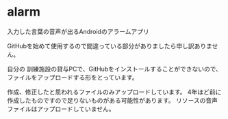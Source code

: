 # alarm
入力した言葉の音声が出るAndroidのアラームアプリ

GitHubを始めて使用するので間違っている部分がありましたら申し訳ありません。

自分の
訓練施設の貸与PCで、GitHubをインストールすることができないので、ファイルをアップロードする形をとっています。

作成、修正したと思われるファイルのみアップロードしています。
4年ほど前に作成したものですので足りないものがある可能性があります。
リソースの音声ファイルはアップロードしていません。


